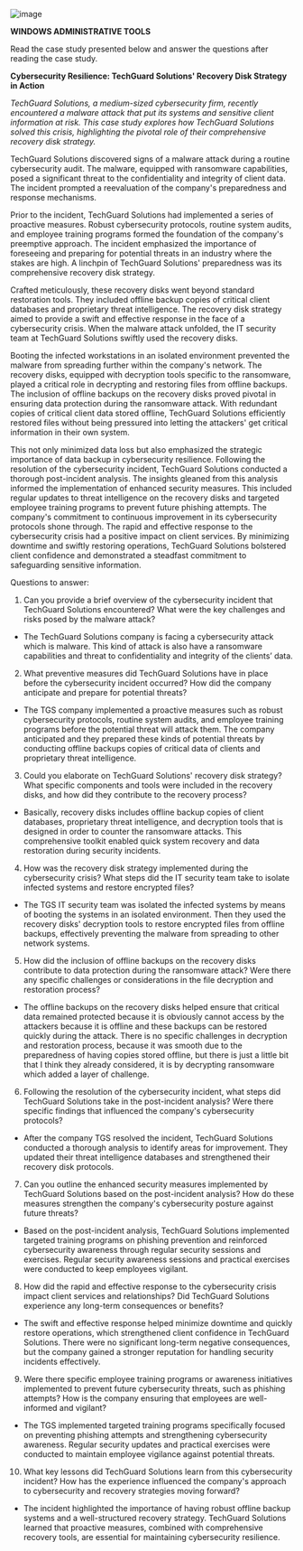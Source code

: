 

![image](https://github.com/user-attachments/assets/7fffadd3-6d38-452a-9038-2b21dfa58b55)

**WINDOWS ADMINISTRATIVE TOOLS**

Read the case study presented below and answer the questions after reading the case study.

**Cybersecurity Resilience: TechGuard Solutions' Recovery Disk Strategy in Action**

*TechGuard Solutions, a medium-sized cybersecurity firm, recently encountered a malware attack that put its systems and sensitive client information at risk. This case study explores how TechGuard Solutions solved this crisis, highlighting the pivotal role of their comprehensive recovery disk strategy.*

TechGuard Solutions discovered signs of a malware attack during a routine cybersecurity audit. The malware, equipped with ransomware capabilities, posed a significant threat to the confidentiality and integrity of client data. The incident prompted a reevaluation of the company's preparedness and response mechanisms. 

Prior to the incident, TechGuard Solutions had implemented a series of proactive measures. Robust cybersecurity protocols, routine system audits, and employee training programs formed the foundation of the company's preemptive approach. The incident emphasized the importance of foreseeing and preparing for potential threats in an industry where the stakes are high. A linchpin of TechGuard Solutions' preparedness was its comprehensive recovery disk strategy. 

Crafted meticulously, these recovery disks went beyond standard restoration tools. They included offline backup copies of critical client databases and proprietary threat intelligence. The recovery disk strategy aimed to provide a swift and effective response in the face of a cybersecurity crisis. When the malware attack unfolded, the IT security team at TechGuard Solutions swiftly used the recovery disks. 

Booting the infected workstations in an isolated environment prevented the malware from spreading further within the company's network. The recovery disks, equipped with decryption tools specific to the ransomware, played a critical role in decrypting and restoring files from offline backups. The inclusion of offline backups on the recovery disks proved pivotal in ensuring data protection during the ransomware attack. With redundant copies of critical client data stored offline, TechGuard Solutions efficiently restored files without being pressured into letting the attackers' get critical information in their own system. 

This not only minimized data loss but also emphasized the strategic importance of data backup in cybersecurity resilience. Following the resolution of the cybersecurity incident, TechGuard Solutions conducted a thorough post-incident analysis. The insights gleaned from this analysis informed the implementation of enhanced security measures. This included regular updates to threat intelligence on the recovery disks and targeted employee training programs to prevent future phishing attempts. The company's commitment to continuous improvement in its cybersecurity protocols shone through. The rapid and effective response to the cybersecurity crisis had a positive impact on client services. By minimizing downtime and swiftly restoring operations, TechGuard Solutions bolstered client confidence and demonstrated a steadfast commitment to safeguarding sensitive information.

Questions to answer:

1. Can you provide a brief overview of the cybersecurity incident that TechGuard Solutions encountered? What were the key challenges and risks posed by the malware attack?

* The TechGuard Solutions company is facing a cybersecurity attack which is malware. This kind of attack is also have a ransomware capabilities and threat to confidentiality and integrity of the clients’ data.

2. What preventive measures did TechGuard Solutions have in place before the cybersecurity incident occurred? How did the company anticipate and prepare for potential threats?

* The TGS company implemented a proactive measures such as robust cybersecurity protocols, routine system audits, and employee training programs before the potential threat will attack them. The company anticipated and they prepared these kinds of potential threats by conducting offline backups copies of critical data of clients and proprietary threat intelligence. 

3. Could you elaborate on TechGuard Solutions' recovery disk strategy? What specific components and tools were included in the recovery disks, and how did they contribute to the recovery process?

* Basically, recovery disks includes offline backup copies of client databases, proprietary threat intelligence, and decryption tools that is designed in order to counter the ransomware attacks. This comprehensive toolkit enabled quick system recovery and data restoration during security incidents.

4. How was the recovery disk strategy implemented during the cybersecurity crisis? What steps did the IT security team take to isolate infected systems and restore encrypted files?

* The TGS IT security team was isolated the infected systems by means of booting the systems in an isolated environment. Then they used the recovery disks' decryption tools to restore encrypted files from offline backups, effectively preventing the malware from spreading to other network systems.

5. How did the inclusion of offline backups on the recovery disks contribute to data protection during the ransomware attack? Were there any specific challenges or considerations in the file decryption and restoration process?

* The offline backups on the recovery disks helped ensure that critical data remained protected because it is obviously cannot access by the attackers because it is offline and these backups can be restored quickly during the attack. There is no specific challenges in decryption and restoration process, because it was smooth due to the preparedness of having copies stored offline, but there is just a little bit that I think they already considered, it is by decrypting ransomware which added a layer of challenge.

6. Following the resolution of the cybersecurity incident, what steps did TechGuard Solutions take in the post-incident analysis? Were there specific findings that influenced the company's cybersecurity protocols?

* After the company TGS resolved the incident, TechGuard Solutions conducted a thorough analysis to identify areas for improvement. They updated their threat intelligence databases and strengthened their recovery disk protocols.

7. Can you outline the enhanced security measures implemented by TechGuard Solutions based on the post-incident analysis? How do these measures strengthen the company's cybersecurity posture against future threats?

* Based on the post-incident analysis, TechGuard Solutions implemented targeted training programs on phishing prevention and reinforced cybersecurity awareness through regular security sessions and exercises. Regular security awareness sessions and practical exercises were conducted to keep employees vigilant.

8. How did the rapid and effective response to the cybersecurity crisis impact client services and relationships? Did TechGuard Solutions experience any long-term consequences or benefits?

* The swift and effective response helped minimize downtime and quickly restore operations, which strengthened client confidence in TechGuard Solutions. There were no significant long-term negative consequences, but the company gained a stronger reputation for handling security incidents effectively.

9. Were there specific employee training programs or awareness initiatives implemented to prevent future cybersecurity threats, such as phishing attempts? How is the company ensuring that employees are well-informed and vigilant?

* The TGS implemented targeted training programs specifically focused on preventing phishing attempts and strengthening cybersecurity awareness. Regular security updates and practical exercises were conducted to maintain employee vigilance against potential threats.

10. What key lessons did TechGuard Solutions learn from this cybersecurity incident? How has the experience influenced the company's approach to cybersecurity and recovery strategies moving forward?

* The incident highlighted the importance of having robust offline backup systems and a well-structured recovery strategy. TechGuard Solutions learned that proactive measures, combined with comprehensive recovery tools, are essential for maintaining cybersecurity resilience.


